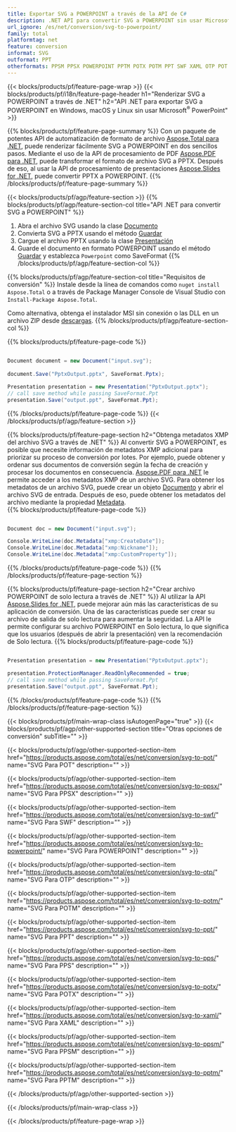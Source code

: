 ```yaml
---
title: Exportar SVG a POWERPOINT a través de la API de C#
description: .NET API para convertir SVG a POWERPOINT sin usar Microsoft Word
url_ignore: /es/net/conversion/svg-to-powerpoint/
family: total
platformtag: net
feature: conversion
informat: SVG
outformat: PPT
otherformats: PPSM PPSX POWERPOINT PPTM POTX POTM PPT SWF XAML OTP POT PPS
---
```

{{< blocks/products/pf/feature-page-wrap >}}
{{< blocks/products/pf/i18n/feature-page-header h1="Renderizar SVG a POWERPOINT a través de .NET" h2="API .NET para exportar SVG a POWERPOINT en Windows, macOS y Linux sin usar Microsoft<sup>&reg;</sup> PowerPoint" >}}

{{% blocks/products/pf/feature-page-summary %}}
Con un paquete de potentes API de automatización de formato de archivo [Aspose.Total para .NET](https://products.aspose.com/total/net/), puede renderizar fácilmente SVG a POWERPOINT en dos sencillos pasos. Mediante el uso de la API de procesamiento de PDF [Aspose.PDF para .NET](https://products.aspose.com/pdf/net/), puede transformar el formato de archivo SVG a PPTX. Después de eso, al usar la API de procesamiento de presentaciones [Aspose.Slides for .NET](https://products.aspose.com/slides/net/), puede convertir PPTX a POWERPOINT.
{{% /blocks/products/pf/feature-page-summary  %}}

{{< blocks/products/pf/agp/feature-section >}}
{{% blocks/products/pf/agp/feature-section-col title="API .NET para convertir SVG a POWERPOINT" %}}
1. Abra el archivo SVG usando la clase [Documento](https://reference.aspose.com/pdf/net/aspose.pdf/document)
2. Convierta SVG a PPTX usando el método [Guardar](https://reference.aspose.com/pdf/net/aspose.pdf.document/save/methods/5)
3. Cargue el archivo PPTX usando la clase [Presentación](https://reference.aspose.com/slides/net/aspose.slides/presentation)
4. Guarde el documento en formato POWERPOINT usando el método [Guardar](https://reference.aspose.com/slides/net/aspose.slides.presentation/save/methods/5) y establezca `Powerpoint` como SaveFormat
{{% /blocks/products/pf/agp/feature-section-col %}}

{{% blocks/products/pf/agp/feature-section-col title="Requisitos de conversión" %}}
Instale desde la línea de comandos como ```nuget install Aspose.Total``` o a través de Package Manager Console de Visual Studio con ```Install-Package Aspose.Total```.

Como alternativa, obtenga el instalador MSI sin conexión o las DLL en un archivo ZIP desde [descargas](https://releases.aspose.com/total/net).
{{% /blocks/products/pf/agp/feature-section-col %}}

{{% blocks/products/pf/feature-page-code %}}

```cs

Document document = new Document("input.svg");
 
document.Save("PptxOutput.pptx", SaveFormat.Pptx); 

Presentation presentation = new Presentation("PptxOutput.pptx");
// call save method while passing SaveFormat.Ppt
presentation.Save("output.ppt", SaveFormat.Ppt);   
```

{{% /blocks/products/pf/feature-page-code %}}
{{< /blocks/products/pf/agp/feature-section >}}

{{% blocks/products/pf/feature-page-section  h2="Obtenga metadatos XMP del archivo SVG a través de .NET" %}}
Al convertir SVG a POWERPOINT, es posible que necesite información de metadatos XMP adicional para priorizar su proceso de conversión por lotes. Por ejemplo, puede obtener y ordenar sus documentos de conversión según la fecha de creación y procesar los documentos en consecuencia. [Aspose.PDF para .NET](https://products.aspose.com/pdf/net/) le permite acceder a los metadatos XMP de un archivo SVG. Para obtener los metadatos de un archivo SVG, puede crear un objeto [Documento](https://reference.aspose.com/pdf/net/aspose.pdf/document) y abrir el archivo SVG de entrada. Después de eso, puede obtener los metadatos del archivo mediante la propiedad [Metadata](https://reference.aspose.com/pdf/net/aspose.pdf/document/properties/metadata).  
{{% blocks/products/pf/feature-page-code %}}

```cs

Document doc = new Document("input.svg");

Console.WriteLine(doc.Metadata["xmp:CreateDate"]);
Console.WriteLine(doc.Metadata["xmp:Nickname"]);
Console.WriteLine(doc.Metadata["xmp:CustomProperty"]);
```

{{% /blocks/products/pf/feature-page-code  %}}
{{% /blocks/products/pf/feature-page-section %}}

{{% blocks/products/pf/feature-page-section  h2="Crear archivo POWERPOINT de solo lectura a través de .NET" %}}
Al utilizar la API [Aspose.Slides for .NET](https://products.aspose.com/slides/net/), puede mejorar aún más las características de su aplicación de conversión. Una de las características puede ser crear su archivo de salida de solo lectura para aumentar la seguridad. La API le permite configurar su archivo POWERPOINT en Solo lectura, lo que significa que los usuarios (después de abrir la presentación) ven la recomendación de Solo lectura. 
{{% blocks/products/pf/feature-page-code %}}

```cs

Presentation presentation = new Presentation("PptxOutput.pptx");

presentation.ProtectionManager.ReadOnlyRecommended = true;
// call save method while passing SaveFormat.Ppt
presentation.Save("output.ppt", SaveFormat.Ppt);     
```

{{% /blocks/products/pf/feature-page-code  %}}
{{% /blocks/products/pf/feature-page-section %}}

{{< blocks/products/pf/main-wrap-class isAutogenPage="true" >}}
{{< blocks/products/pf/agp/other-supported-section title="Otras opciones de conversión" subTitle="" >}}

{{< blocks/products/pf/agp/other-supported-section-item href="https://products.aspose.com/total/es/net/conversion/svg-to-pot/" name="SVG Para POT" description="" >}}

{{< blocks/products/pf/agp/other-supported-section-item href="https://products.aspose.com/total/es/net/conversion/svg-to-ppsx/" name="SVG Para PPSX" description="" >}}

{{< blocks/products/pf/agp/other-supported-section-item href="https://products.aspose.com/total/es/net/conversion/svg-to-swf/" name="SVG Para SWF" description="" >}}

{{< blocks/products/pf/agp/other-supported-section-item href="https://products.aspose.com/total/es/net/conversion/svg-to-powerpoint/" name="SVG Para POWERPOINT" description="" >}}

{{< blocks/products/pf/agp/other-supported-section-item href="https://products.aspose.com/total/es/net/conversion/svg-to-otp/" name="SVG Para OTP" description="" >}}

{{< blocks/products/pf/agp/other-supported-section-item href="https://products.aspose.com/total/es/net/conversion/svg-to-potm/" name="SVG Para POTM" description="" >}}

{{< blocks/products/pf/agp/other-supported-section-item href="https://products.aspose.com/total/es/net/conversion/svg-to-ppt/" name="SVG Para PPT" description="" >}}

{{< blocks/products/pf/agp/other-supported-section-item href="https://products.aspose.com/total/es/net/conversion/svg-to-pps/" name="SVG Para PPS" description="" >}}

{{< blocks/products/pf/agp/other-supported-section-item href="https://products.aspose.com/total/es/net/conversion/svg-to-potx/" name="SVG Para POTX" description="" >}}

{{< blocks/products/pf/agp/other-supported-section-item href="https://products.aspose.com/total/es/net/conversion/svg-to-xaml/" name="SVG Para XAML" description="" >}}

{{< blocks/products/pf/agp/other-supported-section-item href="https://products.aspose.com/total/es/net/conversion/svg-to-ppsm/" name="SVG Para PPSM" description="" >}}

{{< blocks/products/pf/agp/other-supported-section-item href="https://products.aspose.com/total/es/net/conversion/svg-to-pptm/" name="SVG Para PPTM" description="" >}}



{{< /blocks/products/pf/agp/other-supported-section >}}

{{< /blocks/products/pf/main-wrap-class >}}

{{< /blocks/products/pf/feature-page-wrap >}}